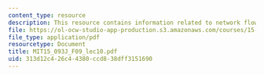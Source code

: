 ```yaml
---
content_type: resource
description: This resource contains information related to network flows I.
file: https://ol-ocw-studio-app-production.s3.amazonaws.com/courses/15-093j-optimization-methods-fall-2009/313d12c426c44380ccd838dff3151690_MIT15_093J_F09_lec10.pdf
file_type: application/pdf
resourcetype: Document
title: MIT15_093J_F09_lec10.pdf
uid: 313d12c4-26c4-4380-ccd8-38dff3151690
---
```


